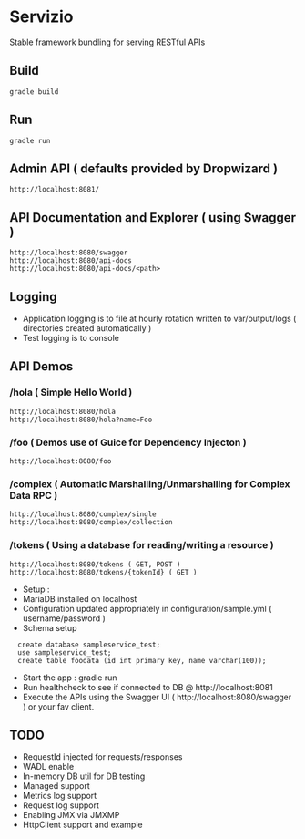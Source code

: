 # Servizio
Stable framework bundling for serving RESTful APIs

## Build
```
gradle build
```

## Run
```
gradle run
```

## Admin API ( defaults provided by Dropwizard )
```
http://localhost:8081/
```

## API Documentation and Explorer ( using Swagger )
```
http://localhost:8080/swagger
http://localhost:8080/api-docs
http://localhost:8080/api-docs/<path>
```

## Logging
* Application logging is to file at hourly rotation written to var/output/logs ( directories created automatically )
* Test logging is to console

## API Demos

### /hola ( Simple Hello World )
```
http://localhost:8080/hola
http://localhost:8080/hola?name=Foo
```

### /foo ( Demos use of Guice for Dependency Injecton )
```
http://localhost:8080/foo
```
### /complex ( Automatic Marshalling/Unmarshalling for Complex Data RPC )
```
http://localhost:8080/complex/single
http://localhost:8080/complex/collection
```

### /tokens ( Using a database for reading/writing a resource )
```
http://localhost:8080/tokens ( GET, POST )
http://localhost:8080/tokens/{tokenId} ( GET )
```
- Setup : 
- MariaDB installed on localhost
- Configuration updated appropriately in configuration/sample.yml ( username/password )
- Schema setup
```
  create database sampleservice_test;
  use sampleservice_test;
  create table foodata (id int primary key, name varchar(100));
```
- Start the app : gradle run
- Run healthcheck to see if connected to DB @ http://localhost:8081
- Execute the APIs using the Swagger UI ( http://localhost:8080/swagger ) or your fav client.

## TODO
- RequestId injected for requests/responses
- WADL enable
- In-memory DB util for DB testing
- Managed support
- Metrics log support
- Request log support
- Enabling JMX via JMXMP
- HttpClient support and example
